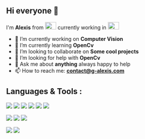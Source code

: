 ## Hi everyone 👋

I'm **Alexis** from <img src="https://emojipedia-us.s3.dualstack.us-west-1.amazonaws.com/thumbs/120/google/241/flag-france_1f1eb-1f1f7.png" width="30" height="20" /> currently working in <img src="https://emojipedia-us.s3.dualstack.us-west-1.amazonaws.com/thumbs/120/google/241/flag-south-korea_1f1f0-1f1f7.png" width="30" height="20" />

- 🔭 I’m currently working on **Computer Vision** 
- 🌱 I’m currently learning **OpenCv**
- 👯 I’m looking to collaborate on **Some cool projects**
- 🤔 I’m looking for help with **OpenCv**
- 💬 Ask me about **anything** always happy to help
- 📫 How to reach me: **contact@g-alexis.com**

## **Languages & Tools :**

<img src="https://img.shields.io/badge/html5%20-%23E34F26.svg?&style=for-the-badge&logo=html5&logoColor=white"/> <img src="https://img.shields.io/badge/css3%20-%231572B6.svg?&style=for-the-badge&logo=css3&logoColor=white"/> <img src="https://img.shields.io/badge/javascript%20-%23323330.svg?&style=for-the-badge&logo=javascript&logoColor=%23F7DF1E"/>  <img src="https://img.shields.io/badge/php-%23777BB4.svg?&style=for-the-badge&logo=php&logoColor=white"/> <img src="https://img.shields.io/badge/c%23%20-%23239120.svg?&style=for-the-badge&logo=c-sharp&logoColor=white"/> <img src="https://img.shields.io/badge/python%20-%2314354C.svg?&style=for-the-badge&logo=python&logoColor=white"/>

<img src="https://img.shields.io/badge/mysql-%2300f.svg?&style=for-the-badge&logo=mysql&logoColor=white"/> <img src ="https://img.shields.io/badge/postgres-%23316192.svg?&style=for-the-badge&logo=postgresql&logoColor=white"/> <img src="https://img.shields.io/badge/apache%20-%23D42029.svg?&style=for-the-badge&logo=apache&logoColor=white"/>

<img src="https://img.shields.io/badge/git%20-%23F05033.svg?&style=for-the-badge&logo=git&logoColor=white"/> <img src="https://img.shields.io/badge/github%20-%23121011.svg?&style=for-the-badge&logo=github&logoColor=white"/> 
